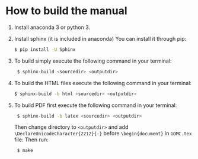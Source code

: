# How to build the manual
1. Install anaconda 3 or python 3.
2. Install sphinx (it is included in anaconda) You can install it through pip:
   ```bash
   $ pip install -U Sphinx
   ```

3. To build simply execute the following command in your terminal:
   ```bash
    $ sphinx-build <sourcedir> <outputdir>
   ```
4. To build the HTML files execute the following command in your terminal: 
   ```bash
   $ sphinx-build -b html <sourcedir> <outputdir>
   ```
5. To build PDF first execute the following command in your terminal:
   ```bash
    $ sphinx-build -b latex <sourcedir> <outputdir>
   ```
   Then change directory to `<outputdir>` and add `\DeclareUnicodeCharacter{2212}{-}` before `\begin{document}` in `GOMC.tex` file:
   Then run:
   ```bash
    $ make
   ```